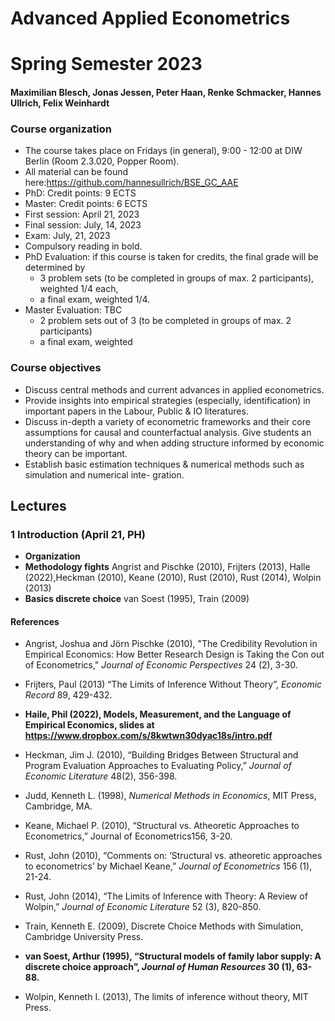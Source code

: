 # Advanced Applied Econometrics
# Spring Semester 2023

#### Maximilian Blesch, Jonas Jessen, Peter Haan, Renke Schmacker, Hannes Ullrich, Felix Weinhardt

### Course organization

- The course takes place on Fridays (in general), 9:00 - 12:00 at DIW Berlin (Room 2.3.020, Popper
    Room).
- All material can be found here:https://github.com/hannesullrich/BSE_GC_AAE
- PhD: Credit points: 9 ECTS
- Master: Credit points: 6 ECTS
- First session: April 21, 2023
- Final session: July, 14, 2023
- Exam: July, 21, 2023
- Compulsory reading in bold.
- PhD Evaluation: if this course is taken for credits, the final grade will be determined by
    - 3 problem sets (to be completed in groups of max. 2 participants), weighted 1/4 each,
    - a final exam, weighted 1/4.
- Master Evaluation: TBC
    - 2 problem sets out of 3 (to be completed in groups of max. 2 participants)
    - a final exam, weighted

### Course objectives

- Discuss central methods and current advances in applied econometrics.
- Provide insights into empirical strategies (especially, identification) in important papers in the Labour,
    Public & IO literatures.
- Discuss in-depth a variety of econometric frameworks and their core assumptions for causal and
    counterfactual analysis. Give students an understanding of why and when adding structure informed
    by economic theory can be important.
- Establish basic estimation techniques & numerical methods such as simulation and numerical inte-
    gration.




## Lectures

### 1 Introduction (April 21, PH)

- **Organization**
- **Methodology fights** Angrist and Pischke (2010), Frijters (2013), Halle (2022),Heckman (2010), Keane (2010), Rust (2010), Rust (2014), Wolpin (2013)
- **Basics discrete choice** van Soest (1995), Train (2009)

#### References


-   Angrist, Joshua and Jörn Pischke (2010), "The Credibility Revolution in Empirical Economics: How Better Research Design is Taking the Con out of Econometrics,\" *Journal of Economic Perspectives* 24 (2), 3-30.

- Frijters, Paul (2013) “The Limits of Inference Without Theory”, *Economic Record* 89, 429-432.

- **Haile, Phil (2022), Models, Measurement, and the Language of Empirical Economics, slides at https://www.dropbox.com/s/8kwtwn30dyac18s/intro.pdf**

- Heckman, Jim J. (2010), “Building Bridges Between Structural and Program Evaluation Approaches to Evaluating Policy,” *Journal of Economic Literature* 48(2), 356-398.

- Judd, Kenneth L. (1998), *Numerical Methods in Economics*, MIT Press, Cambridge, MA.

- Keane, Michael P. (2010), “Structural vs. Atheoretic Approaches to Econometrics,” Journal of Econometrics156, 3-20.

- Rust, John (2010), “Comments on: ‘Structural vs. atheoretic approaches to econometrics’ by Michael Keane,” *Journal of Econometrics* 156 (1), 21-24.

- Rust, John (2014), “The Limits of Inference with Theory: A Review of Wolpin,” *Journal of Economic Literature* 52 (3), 820-850.

- Train, Kenneth E. (2009), Discrete Choice Methods with Simulation, Cambridge University Press.

- **van Soest, Arthur (1995), “Structural models of family labor supply: A discrete choice approach”, *Journal of Human Resources* 30 (1), 63-88.**

- Wolpin, Kenneth I. (2013), The limits of inference without theory, MIT Press.
